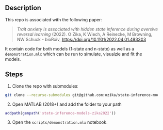 ## Description

This repo is associated with the following paper:

> *Trait anxiety is associated with hidden state inference during aversive reversal learning* (2022). O Zika, K Wiech, A Reinecke, M Browning, NW Schuck - bioRxiv, https://doi.org/10.1101/2022.04.01.483303

It contain code for both models (1-state and n-state) as well as a `demonstration.mlx` which can be run to simulate, visualzie and fit the models. 

## Steps
1. Clone the repo with submodules:

```bash
git clone --recurse-submodules git@github.com:ozika/state-inference-models-zika2022.git

```

2. Open MATLAB (2018+) and add the folder to your path

```MATLAB
addpath(genpath('state-inference-models-zika2022'))
```

3. Open the `scripts/demonstration.mlx` notebook.
